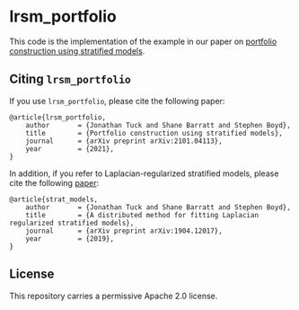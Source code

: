 # lrsm_portfolio

This code is the implementation of the example in our paper on 
[portfolio construction using stratified models](https://web.stanford.edu/~boyd/papers/lrsm_portfolio.html).

## Citing `lrsm_portfolio`

If you use `lrsm_portfolio`, please cite the following paper:

```
@article{lrsm_portfolio,
    author       = {Jonathan Tuck and Shane Barratt and Stephen Boyd},
    title        = {Portfolio construction using stratified models}, 
    journal      = {arXiv preprint arXiv:2101.04113},
    year         = {2021},
}
```

In addition, if you refer to Laplacian-regularized stratified models, please cite the following [paper](https://stanford.edu/~boyd/papers/strat_models.html):

```
@article{strat_models,
    author       = {Jonathan Tuck and Shane Barratt and Stephen Boyd},
    title        = {A distributed method for fitting Laplacian regularized stratified models},
    journal      = {arXiv preprint arXiv:1904.12017},
    year         = {2019},
}
```

## License

This repository carries a permissive Apache 2.0 license.